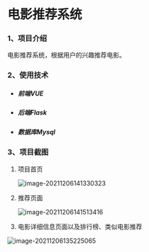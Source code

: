 # 电影推荐系统

### 1、项目介绍

电影推荐系统，根据用户的兴趣推荐电影。

### 2、使用技术

- ##### 前端VUE

- ##### 后端Flask

- ##### 数据库Mysql

### 3、项目截图

1. 项目首页

   ![image-20211206141330323](https://gitee.com/gaohuan111/pic/raw/master/img/image-20211206141330323.png)

2. 推荐页面

   ![image-20211206141513416](https://gitee.com/gaohuan111/pic/raw/master/img/image-20211206141513416.png)

3. 电影详细信息页面以及排行榜、类似电影推荐

![image-20211206135225065](https://gitee.com/gaohuan111/pic/raw/master/img/image-20211206135225065.png)